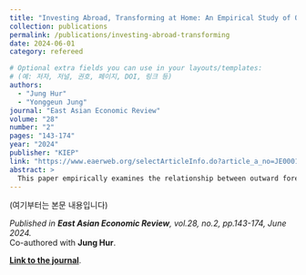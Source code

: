 ```yaml
---
title: "Investing Abroad, Transforming at Home: An Empirical Study of Outward Foreign Direct Investment and Korean Manufacturing's Servicification"
collection: publications
permalink: /publications/investing-abroad-transforming
date: 2024-06-01
category: refereed

# Optional extra fields you can use in your layouts/templates:
# (예: 저자, 저널, 권호, 페이지, DOI, 링크 등)
authors: 
  - "Jung Hur"
  - "Yonggeun Jung"
journal: "East Asian Economic Review"
volume: "28"
number: "2"
pages: "143-174"
year: "2024"
publisher: "KIEP"
link: "https://www.eaerweb.org/selectArticleInfo.do?article_a_no=JE0001_2024_v28n2_143&ano=JE0001_2024_v28n2_143"
abstract: >
  This paper empirically examines the relationship between outward foreign direct investment (OFDI) of Korean manufacturing firms and the servicification of domestic employment using a firm-level panel data. In this study, considering the issue of low productivity in the Korean service sector, we categorize service employment into core and non-core services and investigate their relationship with OFDI using the firm-fixed effects model. The empirical results show that the share of core service employment exhibits a positive correlation with the extensive OFDI. On the other hand, the share of non-core service employment, which is expected to generate relatively low value-added, does not show a significant relationship with the extensive OFDI. When we divide the samples based on host countries and the type of subsidiaries, the impact on servicification varies depending on the technological capabilities of host countries and their participation in global value chains. Our study suggests that Korean manufacturing firm's internationalization strategies may facilitate a transition from labor-intensive employment, like the cases in advanced countries, to technology-intensive employment through OFDI and other means.
---
```


(여기부터는 본문 내용입니다)

*Published in **East Asian Economic Review**, vol.28, no.2, pp.143-174, June 2024.*  
Co-authored with **Jung Hur**.

[**Link to the journal**](https://www.eaerweb.org/selectArticleInfo.do?article_a_no=JE0001_2024_v28n2_143&ano=JE0001_2024_v28n2_143).
